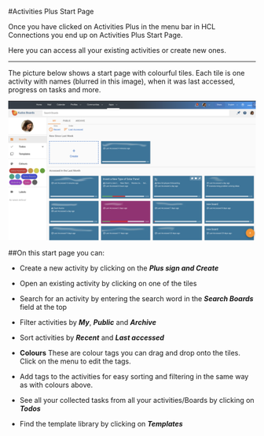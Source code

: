 #Activities Plus Start Page

Once you have clicked on Activities Plus in the menu bar in HCL Connections you end up on Activities Plus Start Page.

Here you can access all your existing activities or create new ones.

___

The picture below shows a start page with colourful tiles. Each tile is one activity with names (blurred in this image), when it was last accessed, progress on tasks and more.

<img src="/assets/images/screen-shots/aplus/aplus-start-page.png" alt="Activities Plus start page"/>

##On this start page you can:

* Create a new activity by clicking on the **_Plus sign and Create_**

* Open an existing activity by clicking on one of the tiles

* Search for an activity by entering the search word in the **_Search Boards_** field at the top

* Filter activities by **_My_**, **_Public_** and **_Archive_**

* Sort activities by **_Recent_** and **_Last accessed_**

* **Colours** These are colour tags you can drag and drop onto the tiles. Click on the menu to edit the tags.

* Add tags to the activities for easy sorting and filtering in the same way as with colours above.

* See all your collected tasks from all your activities/Boards by clicking on **_Todos_**

* Find the template library by clicking on **_Templates_**
